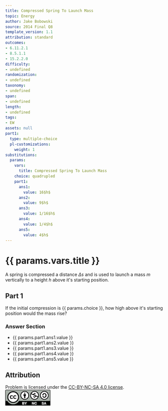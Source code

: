 ```yaml
---
title: Compressed Spring To Launch Mass
topic: Energy
author: Jake Bobowski
source: 2014 Final Q8
template_version: 1.1
attribution: standard
outcomes:
- 6.11.2.1
- 8.5.1.1
- 15.2.2.0
difficulty:
- undefined
randomization:
- undefined
taxonomy:
- undefined
span:
- undefined
length:
- undefined
tags:
- EW
assets: null
part1:
  type: multiple-choice
  pl-customizations:
    weight: 1
substitutions:
  params:
    vars:
      title: Compressed Spring To Launch Mass
    choice: quadrupled
    part1:
      ans1:
        value: 16$h$
      ans2:
        value: 9$h$
      ans3:
        value: 1/16$h$
      ans4:
        value: 1/4$h$
      ans5:
        value: 4$h$
---
```

# {{ params.vars.title }}
A spring is compressed a distance $\Delta$$s$ and is used to launch a mass $m$ vertically to a height $h$ above it's starting position.

## Part 1

If the initial compression is {{ params.choice }}, how high above it's starting position would the mass rise?

### Answer Section

- {{ params.part1.ans1.value }}
- {{ params.part1.ans2.value }}
- {{ params.part1.ans3.value }}
- {{ params.part1.ans4.value }}
- {{ params.part1.ans5.value }}

## Attribution

Problem is licensed under the [CC-BY-NC-SA 4.0 license](https://creativecommons.org/licenses/by-nc-sa/4.0/).<br> ![The Creative Commons 4.0 license requiring attribution-BY, non-commercial-NC, and share-alike-SA license.](https://raw.githubusercontent.com/firasm/bits/master/by-nc-sa.png)